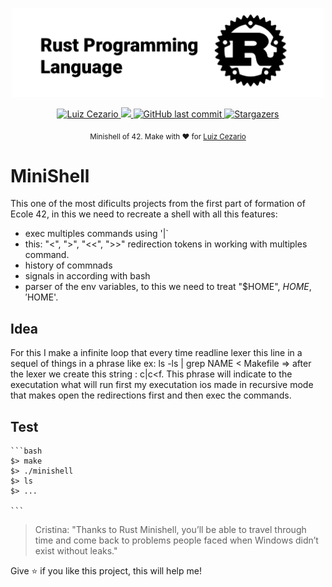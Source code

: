 
<div>
<p align="center">
	<a href="https://www.42sp.org.br/">
		<img src="./.github/Logo.png" alt="42" width="500"/> 
	</a>
</p>
</div>
<p align="center">	
   <a href="https://www.linkedin.com/in/luiz-lima-cezario/">
      <img alt="Luiz Cezario" src="https://img.shields.io/badge/-LuizlCezario-682998?style=flat&logo=Linkedin&logoColor=white" />
   </a>

  <a aria-label="Completed" href="https://www.42sp.org.br/">
    <img src="https://img.shields.io/badge/42.sp-Rust_MiniShell-682998?logo="></img>
  </a>
  <a href="https://github.com/luizlcezario/Rust_Mini_Shell/commits/master">
    <img alt="GitHub last commit" src="https://img.shields.io/github/last-commit/luizlcezario/Rust_Mini_Shell?color=682998">
  </a> 

  <a href="https://github.com/luizlcezario/Rust_Mini_Shell/stargazers">
    <img alt="Stargazers" src="https://img.shields.io/github/stars/luizlcezario/Rust_Mini_Shell?color=682998&logo=github">
  </a>
</p>

<div align="center">
  <sub>Minishell of 42. Make with ❤︎ for
        <a href="https://github.com/luizlcezario">Luiz Cezario</a> 
    </a>
  </sub>
</div>

# MiniShell

This one of the most dificults projects from the first part of formation of Ecole 42, in this we need to recreate a shell with all this features:
* exec multiples commands using '|` 
* this: "<", ">", "<<", ">>" redirection tokens in working with multiples command.
* history of commnads
* signals in according with bash
* parser of the env variables, to this we need to treat "$HOME", $HOME , '$HOME'.


## Idea

For this I make a infinite loop that every time readline lexer this line in a sequel of things in a phrase like ex: ls -ls | grep NAME < Makefile => after the lexer we create this string : c|c<f.
This phrase will indicate to the executation what will run first my executation ios made in recursive mode that makes open the redirections first and then exec the commands.

## Test

	```bash
	$> make
	$> ./minishell
	$> ls 
	$> ...

	```

> Cristina: "Thanks to Rust Minishell, you’ll be able to travel through time and come back to problems people faced when Windows didn’t exist without leaks."

Give ⭐️ if you like this project, this will help me!
